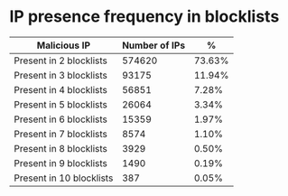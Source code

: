 # IP presence frequency in blocklists
| Malicious IP | Number of IPs | % |
|----|----|----|
| Present in 2 blocklists | 574620 | 73.63% |
| Present in 3 blocklists | 93175 | 11.94% |
| Present in 4 blocklists | 56851 | 7.28% |
| Present in 5 blocklists | 26064 | 3.34% |
| Present in 6 blocklists | 15359 | 1.97% |
| Present in 7 blocklists | 8574 | 1.10% |
| Present in 8 blocklists | 3929 | 0.50% |
| Present in 9 blocklists | 1490 | 0.19% |
| Present in 10 blocklists | 387 | 0.05% |
